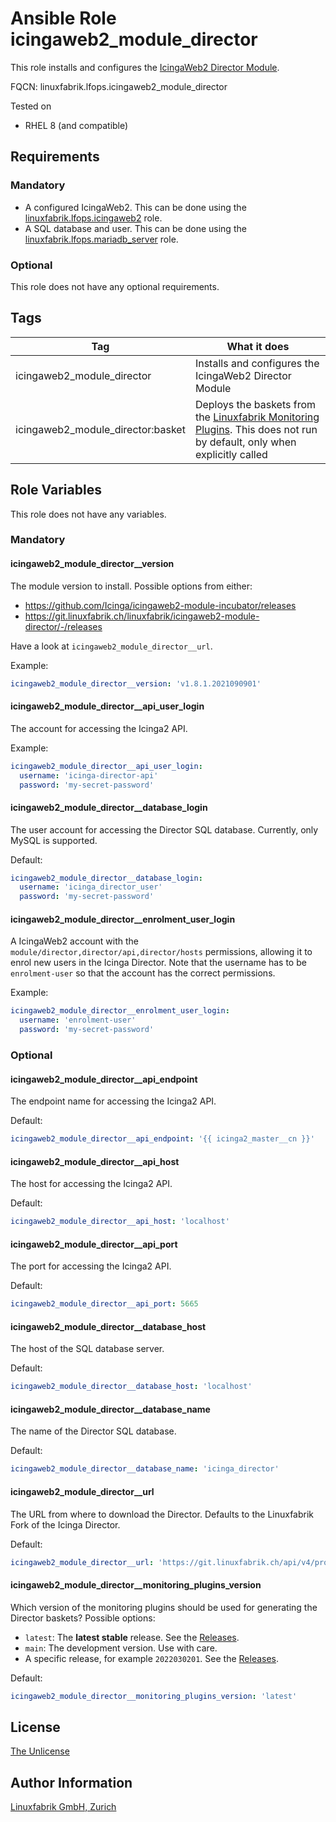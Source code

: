 # Ansible Role icingaweb2_module_director

This role installs and configures the [IcingaWeb2 Director Module](https://icinga.com/docs/icinga-director/latest/doc/01-Introduction/).

FQCN: linuxfabrik.lfops.icingaweb2_module_director

Tested on

* RHEL 8 (and compatible)


## Requirements

### Mandatory

* A configured IcingaWeb2. This can be done using the [linuxfabrik.lfops.icingaweb2](https://github.com/linuxfabrik/lfops/tree/main/roles/icingaweb2) role.
* A SQL database and user. This can be done using the [linuxfabrik.lfops.mariadb_server](https://github.com/linuxfabrik/lfops/tree/main/roles/mariadb_server) role.


### Optional

This role does not have any optional requirements.


## Tags

| Tag                               | What it does                                                                                                                                                                |
| ---                               | ------------                                                                                                                                                                |
| icingaweb2_module_director        | Installs and configures the IcingaWeb2 Director Module                                                                                                                      |
| icingaweb2_module_director:basket | Deploys the baskets from the [Linuxfabrik Monitoring Plugins](https://github.com/Linuxfabrik/monitoring-plugins). This does not run by default, only when explicitly called |


## Role Variables

This role does not have any variables.

### Mandatory

#### icingaweb2_module_director__version

The module version to install. Possible options from either:

* https://github.com/Icinga/icingaweb2-module-incubator/releases
* https://git.linuxfabrik.ch/linuxfabrik/icingaweb2-module-director/-/releases

Have a look at `icingaweb2_module_director__url`.

Example:
```yaml
icingaweb2_module_director__version: 'v1.8.1.2021090901'
```


#### icingaweb2_module_director__api_user_login

The account for accessing the Icinga2 API.

Example:
```yaml
icingaweb2_module_director__api_user_login:
  username: 'icinga-director-api'
  password: 'my-secret-password'
```


#### icingaweb2_module_director__database_login

The user account for accessing the Director SQL database. Currently, only MySQL is supported.

Default:
```yaml
icingaweb2_module_director__database_login:
  username: 'icinga_director_user'
  password: 'my-secret-password'
```


#### icingaweb2_module_director__enrolment_user_login

A IcingaWeb2 account with the `module/director,director/api,director/hosts` permissions, allowing it to enrol new users in the Icinga Director.
Note that the username has to be `enrolment-user` so that the account has the correct permissions.

Example:
```yaml
icingaweb2_module_director__enrolment_user_login:
  username: 'enrolment-user'
  password: 'my-secret-password'
```


### Optional

#### icingaweb2_module_director__api_endpoint

The endpoint name for accessing the Icinga2 API.

Default:
```yaml
icingaweb2_module_director__api_endpoint: '{{ icinga2_master__cn }}'
```


#### icingaweb2_module_director__api_host

The host for accessing the Icinga2 API.

Default:
```yaml
icingaweb2_module_director__api_host: 'localhost'
```


#### icingaweb2_module_director__api_port

The port for accessing the Icinga2 API.

Default:
```yaml
icingaweb2_module_director__api_port: 5665
```


#### icingaweb2_module_director__database_host

The host of the SQL database server.

Default:
```yaml
icingaweb2_module_director__database_host: 'localhost'
```


#### icingaweb2_module_director__database_name

The name of the Director SQL database.

Default:
```yaml
icingaweb2_module_director__database_name: 'icinga_director'
```


#### icingaweb2_module_director__url

The URL from where to download the Director. Defaults to the Linuxfabrik Fork of the Icinga Director.

Default:
```yaml
icingaweb2_module_director__url: 'https://git.linuxfabrik.ch/api/v4/projects/133/repository/archive?sha={{ icingaweb2_module_director__version }}'
```


#### icingaweb2_module_director__monitoring_plugins_version

Which version of the monitoring plugins should be used for generating the Director baskets? Possible options:

* `latest`: The **latest stable** release. See the [Releases](https://github.com/Linuxfabrik/monitoring-plugins/releases).
* `main`: The development version. Use with care.
* A specific release, for example `2022030201`. See the [Releases](https://github.com/Linuxfabrik/monitoring-plugins/releases).

Default:
```yaml
icingaweb2_module_director__monitoring_plugins_version: 'latest'
```


## License

[The Unlicense](https://unlicense.org/)


## Author Information

[Linuxfabrik GmbH, Zurich](https://www.linuxfabrik.ch)
